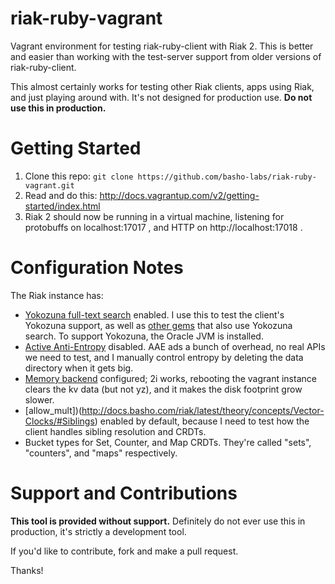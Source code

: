 riak-ruby-vagrant
=================

Vagrant environment for testing riak-ruby-client with Riak 2. This is better and easier than working
with the test-server support from older versions of riak-ruby-client.

This almost certainly works for testing other Riak clients, apps using Riak, and just playing around 
with. It's not designed for production use. **Do not use this in production.**

Getting Started
===============

1. Clone this repo: `git clone https://github.com/basho-labs/riak-ruby-vagrant.git`
2. Read and do this: http://docs.vagrantup.com/v2/getting-started/index.html
3. Riak 2 should now be running in a virtual machine, listening for protobuffs on localhost:17017 ,
   and HTTP on http://localhost:17018 .

Configuration Notes
===================

The Riak instance has:

* [Yokozuna full-text search](https://github.com/basho/yokozuna) enabled. I use this to test
  the client's Yokozuna support, as well as [other gems](https://github.com/bkerley/riak-yz-query)
  that also use Yokozuna search. To support Yokozuna, the Oracle JVM is installed.
* [Active Anti-Entropy](http://docs.basho.com/riak/latest/theory/concepts/glossary/#Active-Anti-Entropy-AAE-) 
  disabled. AAE ads a bunch of overhead, no real APIs we need to test, and I manually control entropy
  by deleting the data directory when it gets big.
* [Memory backend](http://docs.basho.com/riak/latest/ops/advanced/backends/memory/) configured;
  2i works, rebooting the vagrant instance clears the kv data (but not yz), and it makes the disk footprint 
  grow slower.
* [allow_mult])(http://docs.basho.com/riak/latest/theory/concepts/Vector-Clocks/#Siblings) enabled
  by default, because I need to test how the client handles sibling resolution and CRDTs.
* Bucket types for Set, Counter, and Map CRDTs. They're called "sets", "counters", and "maps" respectively.

Support and Contributions
=========================

**This tool is provided without support.** Definitely do not ever use this in production, it's strictly
a development tool.

If you'd like to contribute, fork and make a pull request.

Thanks!
